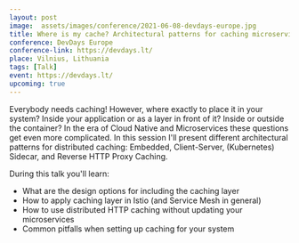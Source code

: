 ```yaml
---
layout: post
image:  assets/images/conference/2021-06-08-devdays-europe.jpg
title: Where is my cache? Architectural patterns for caching microservices
conference: DevDays Europe
conference-link: https://devdays.lt/
place: Vilnius, Lithuania
tags: [Talk]
event: https://devdays.lt/
upcoming: true
---
```


Everybody needs caching! However, where exactly to place it in your system? Inside your application or as a layer in front of it? Inside or outside the container? In the era of Cloud Native and Microservices these questions get even more complicated. In this session I'll present different architectural patterns for distributed caching: Embedded, Client-Server, (Kubernetes) Sidecar, and Reverse HTTP Proxy Caching.

During this talk you'll learn:
- What are the design options for including the caching layer
- How to apply caching layer in Istio (and Service Mesh in general)
- How to use distributed HTTP caching without updating your microservices
- Common pitfalls when setting up caching for your system
